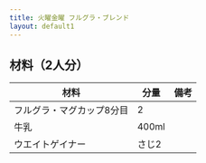 ```yaml
---
title: 火曜金曜 フルグラ・ブレンド
layout: default1
---
```

## 材料（2人分）

| 材料 | 分量 | 備考 |
| --- | --- | ---- |
| フルグラ・マグカップ8分目 | 2 | |
| 牛乳 | 400ml | |
| ウエイトゲイナー | さじ2 | |
